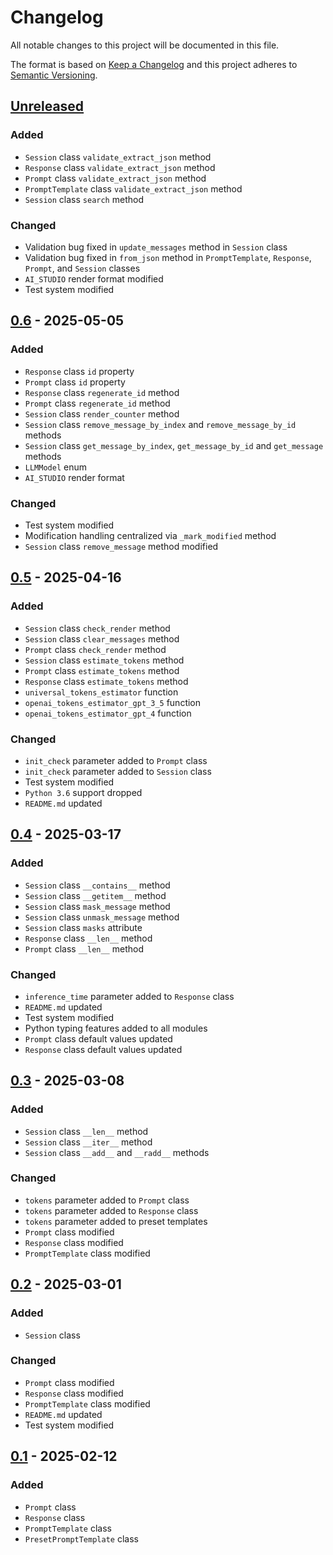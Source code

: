 # Changelog
All notable changes to this project will be documented in this file.

The format is based on [Keep a Changelog](http://keepachangelog.com/en/1.0.0/)
and this project adheres to [Semantic Versioning](http://semver.org/spec/v2.0.0.html).

## [Unreleased]
### Added
- `Session` class `validate_extract_json` method
- `Response` class `validate_extract_json` method
- `Prompt` class `validate_extract_json` method
- `PromptTemplate` class `validate_extract_json` method
- `Session` class `search` method
### Changed
- Validation bug fixed in `update_messages` method in `Session` class
- Validation bug fixed in `from_json` method in `PromptTemplate`, `Response`, `Prompt`, and `Session` classes
- `AI_STUDIO` render format modified
- Test system modified
## [0.6] - 2025-05-05
### Added
- `Response` class `id` property
- `Prompt` class `id` property
- `Response` class `regenerate_id` method
- `Prompt` class `regenerate_id` method
- `Session` class `render_counter` method
- `Session` class `remove_message_by_index` and `remove_message_by_id` methods
- `Session` class `get_message_by_index`, `get_message_by_id` and `get_message` methods
- `LLMModel` enum
- `AI_STUDIO` render format
### Changed
- Test system modified
- Modification handling centralized via `_mark_modified` method
- `Session` class `remove_message` method modified
## [0.5] - 2025-04-16
### Added
- `Session` class `check_render` method
- `Session` class `clear_messages` method
- `Prompt` class `check_render` method
- `Session` class `estimate_tokens` method
- `Prompt` class `estimate_tokens` method
- `Response` class `estimate_tokens` method
- `universal_tokens_estimator` function
- `openai_tokens_estimator_gpt_3_5` function
- `openai_tokens_estimator_gpt_4` function
### Changed
- `init_check` parameter added to `Prompt` class
- `init_check` parameter added to `Session` class
- Test system modified
- `Python 3.6` support dropped
- `README.md` updated
## [0.4] - 2025-03-17
### Added
- `Session` class `__contains__` method
- `Session` class `__getitem__` method
- `Session` class `mask_message` method
- `Session` class `unmask_message` method
- `Session` class `masks` attribute
- `Response` class `__len__` method
- `Prompt` class `__len__` method
### Changed
- `inference_time` parameter added to `Response` class
- `README.md` updated
- Test system modified
- Python typing features added to all modules
- `Prompt` class default values updated
- `Response` class default values updated
## [0.3] - 2025-03-08
### Added
- `Session` class `__len__` method
- `Session` class `__iter__` method
- `Session` class `__add__` and `__radd__` methods
### Changed
- `tokens` parameter added to `Prompt` class
- `tokens` parameter added to `Response` class
- `tokens` parameter added to preset templates
- `Prompt` class modified
- `Response` class modified
- `PromptTemplate` class modified
## [0.2] - 2025-03-01
### Added
- `Session` class
### Changed
- `Prompt` class modified
- `Response` class modified
- `PromptTemplate` class modified
- `README.md` updated
- Test system modified
## [0.1] - 2025-02-12
### Added
- `Prompt` class
- `Response` class
- `PromptTemplate` class
- `PresetPromptTemplate` class


[Unreleased]: https://github.com/openscilab/memor/compare/v0.6...dev
[0.6]: https://github.com/openscilab/memor/compare/v0.5...v0.6
[0.5]: https://github.com/openscilab/memor/compare/v0.4...v0.5
[0.4]: https://github.com/openscilab/memor/compare/v0.3...v0.4
[0.3]: https://github.com/openscilab/memor/compare/v0.2...v0.3
[0.2]: https://github.com/openscilab/memor/compare/v0.1...v0.2
[0.1]: https://github.com/openscilab/memor/compare/6594313...v0.1
